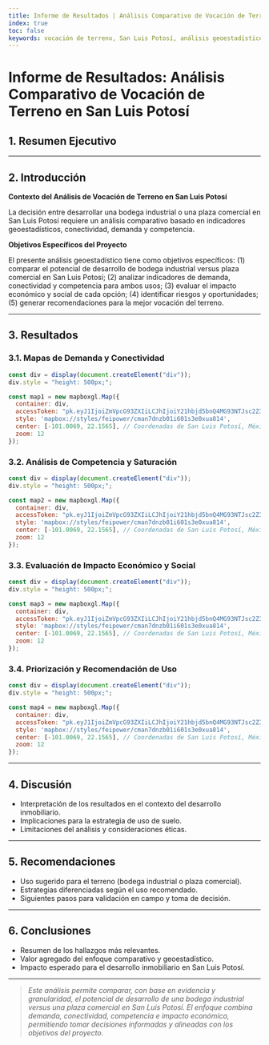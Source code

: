 ```yaml
---
title: Informe de Resultados | Análisis Comparativo de Vocación de Terreno en San Luis Potosí
index: true
toc: false
keywords: vocación de terreno, San Luis Potosí, análisis geoestadístico, bodega industrial, plaza comercial, comparativo
---
```


# Informe de Resultados: Análisis Comparativo de Vocación de Terreno en San Luis Potosí

## 1. Resumen Ejecutivo

<!-- Breve descripción del objetivo, hallazgos principales y recomendaciones clave. -->

---

## 2. Introducción

**Contexto del Análisis de Vocación de Terreno en San Luis Potosí**

La decisión entre desarrollar una bodega industrial o una plaza comercial en San Luis Potosí requiere un análisis comparativo basado en indicadores geoestadísticos, conectividad, demanda y competencia.

**Objetivos Específicos del Proyecto**

El presente análisis geoestadístico tiene como objetivos específicos: (1) comparar el potencial de desarrollo de bodega industrial versus plaza comercial en San Luis Potosí; (2) analizar indicadores de demanda, conectividad y competencia para ambos usos; (3) evaluar el impacto económico y social de cada opción; (4) identificar riesgos y oportunidades; (5) generar recomendaciones para la mejor vocación del terreno.

---

## 3. Resultados

### 3.1. Mapas de Demanda y Conectividad

<!-- Visualización de demanda y conectividad para ambos usos. -->
```js
const div = display(document.createElement("div"));
div.style = "height: 500px;";

const map1 = new mapboxgl.Map({
  container: div,
  accessToken: "pk.eyJ1IjoiZmVpcG93ZXIiLCJhIjoiY21hbjd5bnQ4MG93NTJsc2Z3dzdzNnRiNiJ9.942M6p7lPTB0M2wU4p7cHg", 
  style: 'mapbox://styles/feipower/cman7dnzb01i601s3e0xua814',
  center: [-101.0069, 22.1565], // Coordenadas de San Luis Potosí, México
  zoom: 12
});
```


### 3.2. Análisis de Competencia y Saturación

<!-- Mapas y tablas de competencia para bodega industrial y plaza comercial. -->
```js
const div = display(document.createElement("div"));
div.style = "height: 500px;";

const map2 = new mapboxgl.Map({
  container: div,
  accessToken: "pk.eyJ1IjoiZmVpcG93ZXIiLCJhIjoiY21hbjd5bnQ4MG93NTJsc2Z3dzdzNnRiNiJ9.942M6p7lPTB0M2wU4p7cHg", 
  style: 'mapbox://styles/feipower/cman7dnzb01i601s3e0xua814',
  center: [-101.0069, 22.1565], // Coordenadas de San Luis Potosí, México
  zoom: 12
});
```

### 3.3. Evaluación de Impacto Económico y Social

<!-- Análisis del impacto económico y social de cada opción. -->
```js
const div = display(document.createElement("div"));
div.style = "height: 500px;";

const map3 = new mapboxgl.Map({
  container: div,
  accessToken: "pk.eyJ1IjoiZmVpcG93ZXIiLCJhIjoiY21hbjd5bnQ4MG93NTJsc2Z3dzdzNnRiNiJ9.942M6p7lPTB0M2wU4p7cHg", 
  style: 'mapbox://styles/feipower/cman7dnzb01i601s3e0xua814',
  center: [-101.0069, 22.1565], // Coordenadas de San Luis Potosí, México
  zoom: 12
});
```

### 3.4. Priorización y Recomendación de Uso

<!-- Tabla y mapa de recomendación de uso óptimo. -->
```js
const div = display(document.createElement("div"));
div.style = "height: 500px;";

const map4 = new mapboxgl.Map({
  container: div,
  accessToken: "pk.eyJ1IjoiZmVpcG93ZXIiLCJhIjoiY21hbjd5bnQ4MG93NTJsc2Z3dzdzNnRiNiJ9.942M6p7lPTB0M2wU4p7cHg", 
  style: 'mapbox://styles/feipower/cman7dnzb01i601s3e0xua814',
  center: [-101.0069, 22.1565], // Coordenadas de San Luis Potosí, México
  zoom: 12
});
```

---

## 4. Discusión

- Interpretación de los resultados en el contexto del desarrollo inmobiliario.
- Implicaciones para la estrategia de uso de suelo.
- Limitaciones del análisis y consideraciones éticas.

---

## 5. Recomendaciones

- Uso sugerido para el terreno (bodega industrial o plaza comercial).
- Estrategias diferenciadas según el uso recomendado.
- Siguientes pasos para validación en campo y toma de decisión.

---

## 6. Conclusiones

- Resumen de los hallazgos más relevantes.
- Valor agregado del enfoque comparativo y geoestadístico.
- Impacto esperado para el desarrollo inmobiliario en San Luis Potosí.

---

> _Este análisis permite comparar, con base en evidencia y granularidad, el potencial de desarrollo de una bodega industrial versus una plaza comercial en San Luis Potosí. El enfoque combina demanda, conectividad, competencia e impacto económico, permitiendo tomar decisiones informadas y alineadas con los objetivos del proyecto._ 